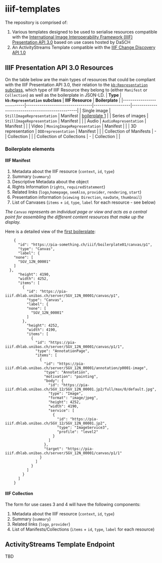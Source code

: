 # iiif-templates
The repository is comprised of:
1. Various templates designed to be used to serialise resources compatible with the [International Image Interoperability Framework (IIIF) Presentation API 3.0](https://iiif.io/api/presentation/3.0/) based on use cases hosted by DaSCH
2. An ActivityStreams Template compatible with the [IIIF Change Discovery API 1.0](https://iiif.io/api/discovery/1.0/)

## IIIF Presentation API 3.0 Resources 
On the table below are the main types of resources that could be compliant with the IIIF Presentation API 3.0, their relation to the [`kb:Representation` subclass](https://docs-api.dasch.swiss/02-knora-ontologies/knora-base/#representations), which type of IIIF Resource they belong to (either `Manifest` or `Collection`) as well as the boilerplate in JSON-LD.
| **Type**                  | **`kb:Representation` subclass** | **IIIF Resource** | **Boilerplate**                                     |
|---------------------------|----------------------------------|-------------------|--------------------------------------------------|
| Single image              | `StillImageRepresentation`       | Manifest          | [boilerplate 1](boilerplates/boilerplate01.json) |
| Series of images          | `StillImageRepresentation`       | Manifest          |                                                  |
| Audio                     | `AudioRepresentation`            | Manifest          |                                                  |
| Video                     | `MovingImageRepresentation`      | Manifest          |                                                  |
| 3D representation         | `DDDrepresentation`              | Manifest          |                                                  |
| Collection of Manifests   | -                                | Collection        |                                                  |
| Collection of Collections | -                                | Collection        |                                                  |

### Boilerplate elements

#### IIIF Manifest

1. Metadata about the IIIF resource (`context`, `id`, `type`)
2. Summary (`summary`)
3. Descriptive Metadata about the object
4. Rights Information (`rights`, `requiredStatement`)
5. Related links (`logo`,`homepage`, `seeAlso`, `provider`, `rendering`, `start`)
6. Presentation information (`viewing Direction`, `navDate`, `thumbnail`)
7. List of Canvases (`items` + `id`, `type`, `label` for each resource - see below)

_The `Canvas` represents an individual page or view and acts as a central point for assembling the different content resources that make up the display._

Here is a detailed view of the [first boilerplate](https://github.com/dasch-swiss/iiif-templates/blob/main/boilerplates/boilerplate01.json#L226):

```
    {
      "id": "https://pia-something.ch/iiif/boilerplate01/canvas/p1",
      "type": "Canvas",
      "label": {
    "none": [
      "SGV_12N_00001"
    ]
  },
      "height": 4190,
      "width": 4252,
      "items": [
        {
          "id": "https://pia-iiif.dhlab.unibas.ch/server/SGV_12N_00001/canvas/p1",
          "type": "Canvas",
          "label": {
          "none": [
            "SGV_12N_00001"
          ]
        },
          "height": 4252,
          "width": 4190,
          "items": [
            {
              "id": "https://pia-iiif.dhlab.unibas.ch/server/SGV_12N_00001/canvas/p1/1",
              "type": "AnnotationPage",
              "items": [
                {
                  "id": "https://pia-iiif.dhlab.unibas.ch/server/SGV_12N_00001/annotation/p0001-image",
                  "type": "Annotation",
                  "motivation": "painting",
                  "body": {
                    "id": "https://pia-iiif.dhlab.unibas.ch/SGV_12/SGV_12N_00001.jp2/full/max/0/default.jpg",
                    "type": "Image",
                    "format": "image/jpeg",
                    "height": 4252,
                    "width": 4190,
                    "service": [
                      {
                        "id": "https://pia-iiif.dhlab.unibas.ch/SGV_12/SGV_12N_00001.jp2",
                        "type": "ImageService3",
                        "profile": "level2"
                      }
                    ]
                  },
                  "target": "https://pia-iiif.dhlab.unibas.ch/server/SGV_12N_00001/canvas/p1/1"
                }
              ]
            }
          ]
        }
      ]
    }
```

#### IIIF Collection
The form for use cases 3 and 4 will have the following components:

1. Metadata about the IIIF resource (`context`, `id`, `type`)
2. Summary (`summary`)
3. Related links (`logo`, `provider`)
4. List of Manifests/Collections (`items` + `id`, `type`, `label` for each resource)


## ActivityStreams Template Endpoint
TBD
